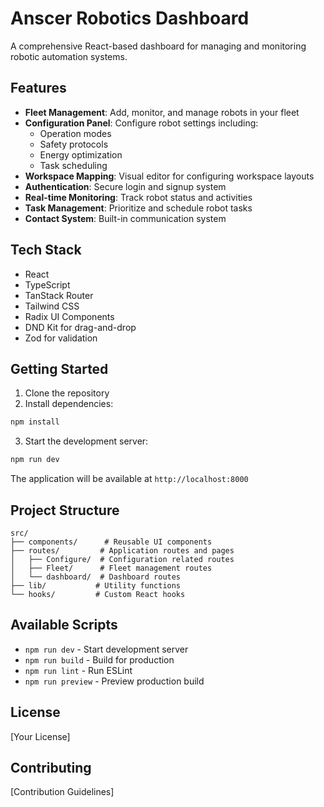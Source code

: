 # Anscer Robotics Dashboard

A comprehensive React-based dashboard for managing and monitoring robotic automation systems.

## Features

- **Fleet Management**: Add, monitor, and manage robots in your fleet
- **Configuration Panel**: Configure robot settings including:
  - Operation modes
  - Safety protocols
  - Energy optimization
  - Task scheduling
- **Workspace Mapping**: Visual editor for configuring workspace layouts
- **Authentication**: Secure login and signup system
- **Real-time Monitoring**: Track robot status and activities
- **Task Management**: Prioritize and schedule robot tasks
- **Contact System**: Built-in communication system

## Tech Stack

- React 
- TypeScript
- TanStack Router
- Tailwind CSS
- Radix UI Components
- DND Kit for drag-and-drop
- Zod for validation

## Getting Started

1. Clone the repository
2. Install dependencies:
```sh
npm install
```

3. Start the development server:
```sh
npm run dev
```

The application will be available at `http://localhost:8000`

## Project Structure

```
src/
├── components/      # Reusable UI components
├── routes/         # Application routes and pages
│   ├── Configure/  # Configuration related routes
│   ├── Fleet/      # Fleet management routes
│   └── dashboard/  # Dashboard routes
├── lib/           # Utility functions
└── hooks/         # Custom React hooks
```

## Available Scripts

- `npm run dev` - Start development server
- `npm run build` - Build for production
- `npm run lint` - Run ESLint
- `npm run preview` - Preview production build

## License

[Your License]

## Contributing

[Contribution Guidelines]